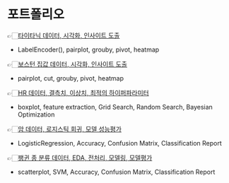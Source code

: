 # 포트폴리오

👉🏻[타이타닉 데이터, 시각화, 인사이트 도출](https://github.com/aksl007/ai_source/blob/main/01_01_visualization_titanic.ipynb)
 - LabelEncoder(), pairplot, grouby, pivot, heatmap

👉🏻[보스턴 집값 데이터, 시각화, 인사이트 도출](https://github.com/aksl007/ai_source/blob/main/01_02_visualization_boston.ipynb)
 - pairplot, cut, grouby, pivot, heatmap
   
👉🏻[HR 데이터, 결측치, 이상치, 최적의 하이퍼파라미터](https://github.com/aksl007/ai_source/blob/main/02_01_RF_hyperparam_hr.ipynb)
 - boxplot, feature extraction, Grid Search, Random Search, Bayesian Optimization

👉🏻[암 데이터, 로지스틱 회귀, 모델 성능평가](https://github.com/aksl007/ai_source/blob/main/03_01_logistic_regression_breast_cancer.ipynb)
 - LogisticRegression, Accuracy, Confusion Matrix, Classification Report

👉🏻[팽귄 종 분류 데이터, EDA, 전처리, 모델링, 모델평가](https://github.com/aksl007/ai_source/blob/main/03_02_logistic_regression_penguins.ipynb.ipynb)
 - scatterplot, SVM, Accuracy, Confusion Matrix, Classification Report
